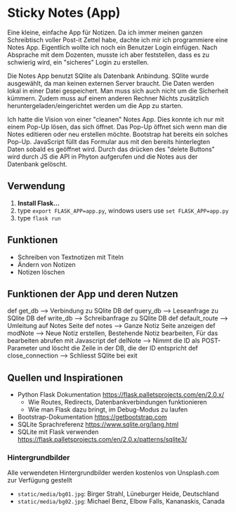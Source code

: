 # Sticky Notes (App)

Eine kleine, einfache App für Notizen. 
Da ich immer meinen ganzen Schreibtisch voller Post-it Zettel habe, dachte ich mir ich programmiere eine Notes App. 
Eigentlich wollte ich noch ein Benutzer Login einfügen. Nach Absprache mit dem Dozenten, musste ich aber feststellen, dass es zu schwierig wird, ein "sicheres" Login zu erstellen. 

Die Notes App benutzt SQlite als Datenbank Anbindung. SQlite wurde ausgewählt, da man keinen externen Server braucht. Die Daten werden lokal in einer Datei gespeichert. 
Man muss sich auch nicht um die Sicherheit kümmern. Zudem muss auf einem anderen Rechner Nichts zusätzlich heruntergeladen/eingerichtet werden um die App zu starten. 

Ich hatte die Vision von einer "cleanen" Notes App. Dies konnte ich nur mit einem Pop-Up lösen, das sich öffnet. Das Pop-Up öffnet sich wenn man die Notes editieren oder neu erstellen möchte.
Bootstrap hat bereits ein solches Pop-Up. 
JavaScript füllt das Formular aus mit den bereits hinterlegten Daten sobald es geöffnet wird. Durch das drücken des "delete Buttons" wird durch JS die API in Phyton aufgerufen und die Notes aus der Datenbank gelöscht. 

## Verwendung

1. **Install Flask...**
1. type ```export FLASK_APP=app.py```, windows users use ```set FLASK_APP=app.py```
1. type ```flask run```

## Funktionen

- Schreiben von Textnotizen mit  Titeln
- Ändern von Notizen
- Notizen löschen

## Funktionen der App und deren Nutzen

def get_db --> Verbindung zu SQlite DB
def query_db --> Leseanfrage zu SQlite DB
def write_db --> Schreibanfrage zu SQlite DB
def default_route --> Umleitung auf Notes Seite
def notes --> Ganze Notiz Seite anzeigen
def modNote --> Neue Notiz erstellen, Bestehende Notiz bearbeiten, Für das bearbeiten abrufen mit Javascript
def delNote --> Nimmt die ID als POST-Parameter und löscht die Zeile in der DB, die der ID entspricht
def close_connection --> Schliesst SQlite bei exit

## Quellen und Inspirationen

- Python Flask Dokumentation <https://flask.palletsprojects.com/en/2.0.x/>
  - Wie Routes, Redirects, Datenbankverbindungen funktionieren
  - Wie man Flask dazu bringt, im Debug-Modus zu laufen
- Bootstrap-Dokumentation <https://getbootstrap.com>
- SQLite Sprachreferenz <https://www.sqlite.org/lang.html>
- SQLite mit Flask verwenden <https://flask.palletsprojects.com/en/2.0.x/patterns/sqlite3/>

### Hintergrundbilder
Alle verwendeten Hintergrundbilder werden kostenlos von Unsplash.com zur Verfügung gestellt
- ```static/media/bg01.jpg```: Birger Strahl, Lüneburger Heide, Deutschland
- ```static/media/bg02.jpg```: Michael Benz, Elbow Falls, Kananaskis, Canada
